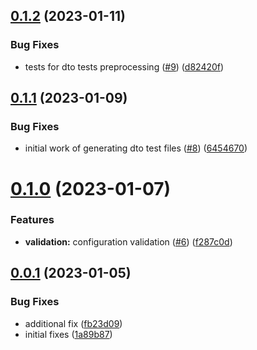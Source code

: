 ## [0.1.2](https://github.com/EncyclopediaGalactica/RestApiSdkGenerator/compare/0.1.1...0.1.2) (2023-01-11)


### Bug Fixes

* tests for dto tests preprocessing ([#9](https://github.com/EncyclopediaGalactica/RestApiSdkGenerator/issues/9)) ([d82420f](https://github.com/EncyclopediaGalactica/RestApiSdkGenerator/commit/d82420f6ec4090fecef5cd0339f1d13e43685524))

## [0.1.1](https://github.com/EncyclopediaGalactica/RestApiSdkGenerator/compare/0.1.0...0.1.1) (2023-01-09)


### Bug Fixes

* initial work of generating dto test files ([#8](https://github.com/EncyclopediaGalactica/RestApiSdkGenerator/issues/8)) ([6454670](https://github.com/EncyclopediaGalactica/RestApiSdkGenerator/commit/6454670d0f799ae520fa9b1bf698ccf8095429c1))

# [0.1.0](https://github.com/EncyclopediaGalactica/RestApiSdkGenerator/compare/0.0.1...0.1.0) (2023-01-07)


### Features

* **validation:** configuration validation ([#6](https://github.com/EncyclopediaGalactica/RestApiSdkGenerator/issues/6)) ([f287c0d](https://github.com/EncyclopediaGalactica/RestApiSdkGenerator/commit/f287c0df331524a2b51f41f1b1e78f9263737169))

## [0.0.1](https://github.com/EncyclopediaGalactica/RestApiSdkGenerator/compare/0.0.0...0.0.1) (2023-01-05)


### Bug Fixes

* additional fix ([fb23d09](https://github.com/EncyclopediaGalactica/RestApiSdkGenerator/commit/fb23d09ba435866d86ce287397b1509d4915fa13))
* initial fixes ([1a89b87](https://github.com/EncyclopediaGalactica/RestApiSdkGenerator/commit/1a89b87310346a1bcf225733d021ed34a927b405))
